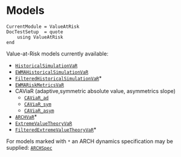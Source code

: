 # Models 
```@meta
CurrentModule = ValueAtRisk
DocTestSetup  = quote
    using ValueAtRisk
end
```

Value-at-Risk models currently available:
  - [`HistoricalSimulationVaR`](@ref)
  - [`EWMAHistoricalSimulationVaR`](@ref)
  - [`FilteredHistoricalSimulationVaR`](@ref)*
  - [`EWMARiskMetricsVaR`](@ref)
  - CAViaR (adaptive,symmetric absolute value, asymmetrics slope)
    - [`CAViaR_ad`](@ref)
    - [`CAViaR_sym`](@ref)
    - [`CAViaR_asym`](@ref)
  - [`ARCHVaR`](@ref)*
  - [`ExtremeValueTheoryVaR`](@ref)
  - [`FilteredExtremeValueTheoryVaR`](@ref)*

For models marked with `*` an ARCH dynamics specification may be supplied:
   [`ARCHSpec`](@ref)


